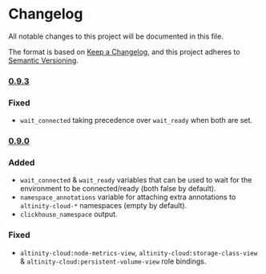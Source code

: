 # Changelog
All notable changes to this project will be documented in this file.

The format is based on [Keep a Changelog](https://keepachangelog.com/en/1.0.0/),
and this project adheres to [Semantic Versioning](https://semver.org/spec/v2.0.0.html).

### [0.9.3](https://github.com/Altinity/terraform-altinitycloud-connect/compare/v0.9.3...v0.9.0)

### Fixed
- `wait_connected` taking precedence over `wait_ready` when both are set.

### [0.9.0](https://github.com/Altinity/terraform-altinitycloud-connect/compare/v0.9.0...v0.6.0)

### Added
- `wait_connected` & `wait_ready` variables that can be used to wait for the 
environment to be connected/ready (both false by default).
- `namespace_annotations` variable for attaching extra annotations to 
`altinity-cloud-*` namespaces (empty by default).
- `clickhouse_namespace` output.

### Fixed
- `altinity-cloud:node-metrics-view`, `altinity-cloud:storage-class-view` & 
`altinity-cloud:persistent-volume-view` role bindings.
